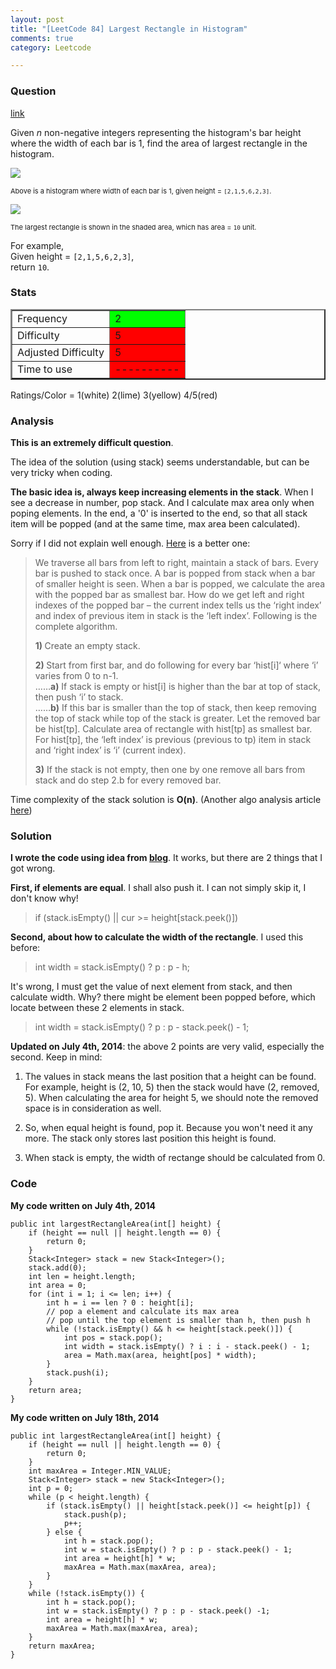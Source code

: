 ```yaml
---
layout: post
title: "[LeetCode 84] Largest Rectangle in Histogram"
comments: true
category: Leetcode

---
```


### Question 
[link](https://oj.leetcode.com/problems/largest-rectangle-in-histogram/)

<div class="question-content">
            <p></p><p>
Given <i>n</i> non-negative integers representing the histogram's bar height where the width of each bar is 1, find the area of largest rectangle in the histogram.
</p>

<p>
<img src="http://www.leetcode.com/wp-content/uploads/2012/04/histogram.png"><br>
</p><p style="font-size: 11px">Above is a histogram where width of each bar is 1, given height = <code>[2,1,5,6,2,3]</code>.</p>
<p></p>

<p>
<img src="http://www.leetcode.com/wp-content/uploads/2012/04/histogram_area.png"><br>
</p><p style="font-size: 11px">The largest rectangle is shown in the shaded area, which has area = <code>10</code> unit.</p>
<p></p>

<p>
For example,<br>
Given height = <code>[2,1,5,6,2,3]</code>,<br>
return <code>10</code>.
</p><p></p>
          </div>

### Stats
<table border="2">
	<tr>
		<td>Frequency</td>
		<td bgcolor="lime">2</td>
	</tr>
	<tr>
		<td>Difficulty</td>
		<td bgcolor="red">5</td>
	</tr>
	<tr>
		<td>Adjusted Difficulty</td>
		<td bgcolor="red">5</td>
	</tr>
	<tr>
		<td>Time to use</td>
		<td bgcolor="red">----------</td>
	</tr>
</table>

Ratings/Color = 1(white) 2(lime) 3(yellow) 4/5(red)

### Analysis

__This is an extremely difficult question__. 

The idea of the solution (using stack) seems understandable, but can be very tricky when coding. 

__The basic idea is, always keep increasing elements in the stack__. When I see a decrease in number, pop stack. And I calculate max area only when poping elements. In the end, a '0' is inserted to the end, so that all stack item will be popped (and at the same time, max area been calculated). 

Sorry if I did not explain well enough. [Here](http://www.geeksforgeeks.org/largest-rectangle-under-histogram/) is a better one: 

<blockquote cite="http://www.geeksforgeeks.org/largest-rectangle-under-histogram/">
<p>
We traverse all bars from left to right, maintain a stack of bars.  Every bar is pushed to stack once.  A bar is popped from stack when a bar of smaller height is seen.  When a bar is popped, we calculate the area with the popped bar as smallest bar. How do we get left and right indexes of the popped bar – the current index tells us the ‘right index’ and index of previous item in stack is the ‘left index’.  Following is the complete algorithm.
</p>
<p><strong>1) </strong>Create an empty stack.</p>
<p><strong>2) </strong>Start from first bar, and do following for every bar ‘hist[i]‘ where ‘i’ varies from 0 to n-1.<br>
……<strong>a)</strong> If stack is empty or hist[i] is higher than the bar at top of stack, then push ‘i’ to stack.<br>
……<strong>b)</strong> If this bar is smaller than the top of stack, then keep removing the top of stack while top of the stack is greater. Let the removed bar be hist[tp]. Calculate area  of rectangle with hist[tp] as smallest bar. For hist[tp], the ‘left index’ is previous (previous to tp) item in stack and ‘right index’ is ‘i’ (current index).</p>
<p><strong>3)</strong> If the stack is not empty, then one by one remove all bars from stack and do step 2.b for every removed bar.</p>
</blockquote>

Time complexity of the stack solution is __O(n)__. (Another algo analysis article [here](http://tech-queries.blogspot.sg/2011/03/maximum-area-rectangle-in-histogram.html)) 

### Solution

__I wrote the code using idea from [blog](http://jane4532.blogspot.sg/2013/07/longest-rectangle-in-histogramleetcode.html)__. It works, but there are 2 things that I got wrong. 

__First, if elements are equal__. I shall also push it. I can not simply skip it, I don't know why! 

> if (stack.isEmpty() || cur >= height[stack.peek()]) 

__Second, about how to calculate the width of the rectangle__. I used this before: 

> int width = stack.isEmpty() ? p : p - h;

It's wrong, I must get the value of next element from stack, and then calculate width. Why? there might be element been popped before, which locate between these 2 elements in stack. 

> int width = stack.isEmpty() ? p : p - stack.peek() - 1;

__Updated on July 4th, 2014__: the above 2 points are very valid, especially the second. Keep in mind: 

1. The values in stack means the last position that a height can be found. For example, height is (2, 10, 5) then the stack would have (2, removed, 5). When calculating the area for height 5, we should note the removed space is in consideration as well. 

1. So, when equal height is found, pop it. Because you won't need it any more. The stack only stores last position this height is found.

1. When stack is empty, the width of rectange should be calculated from 0. 

### Code

__My code written on July 4th, 2014__

    public int largestRectangleArea(int[] height) {
        if (height == null || height.length == 0) {
            return 0;
        }
        Stack<Integer> stack = new Stack<Integer>();
        stack.add(0);
        int len = height.length;
        int area = 0;
        for (int i = 1; i <= len; i++) {
            int h = i == len ? 0 : height[i];
            // pop a element and calculate its max area
            // pop until the top element is smaller than h, then push h
            while (!stack.isEmpty() && h <= height[stack.peek()]) {
                int pos = stack.pop();
                int width = stack.isEmpty() ? i : i - stack.peek() - 1;
                area = Math.max(area, height[pos] * width);
            }
            stack.push(i);
        }
        return area;
    }

__My code written on July 18th, 2014__

    public int largestRectangleArea(int[] height) {
        if (height == null || height.length == 0) {
			return 0;
		}
		int maxArea = Integer.MIN_VALUE;
		Stack<Integer> stack = new Stack<Integer>();
		int p = 0;
		while (p < height.length) {
			if (stack.isEmpty() || height[stack.peek()] <= height[p]) {
				stack.push(p);
				p++;
			} else {
				int h = stack.pop();
			    int w = stack.isEmpty() ? p : p - stack.peek() - 1;
				int area = height[h] * w;
				maxArea = Math.max(maxArea, area);
			}
		}
		while (!stack.isEmpty()) {
			int h = stack.pop();
			int w = stack.isEmpty() ? p : p - stack.peek() -1;
			int area = height[h] * w;
			maxArea = Math.max(maxArea, area);
		}
		return maxArea;
    }
